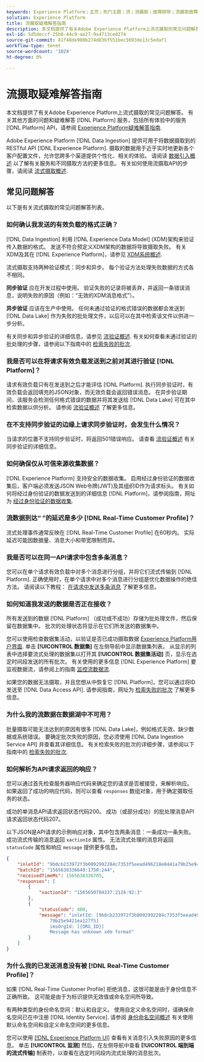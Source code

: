 ```yaml
---
keywords: Experience Platform；主页；热门主题；流；流摄取；故障排除；流摄取故障排除；流摄取常见问题解答；常见问题解答；
solution: Experience Platform
title: 流摄取疑难解答指南
description: 本文档提供了有关Adobe Experience Platform上流式摄取的常见问题解答。
exl-id: 5d5deccf-25b8-44c9-ae27-9a4713ced274
source-git-commit: 81f48de908b274d836f551bec5693de13c5edaf1
workflow-type: tm+mt
source-wordcount: '1024'
ht-degree: 0%

---
```


# 流摄取疑难解答指南

本文档提供了有关Adobe Experience Platform上流式摄取的常见问题解答。 有关其他方面的问题和疑难解答 [!DNL Platform] 服务，包括所有体验中的服务 [!DNL Platform] API，请参阅 [Experience Platform疑难解答指南](../../landing/troubleshooting.md).

Adobe Experience Platform [!DNL Data Ingestion] 提供可用于将数据摄取到的RESTful API [!DNL Experience Platform]. 摄取的数据用于近乎实时地更新各个客户配置文件，允许您跨多个渠道提供个性化、相关的体验。 请阅读 [数据引入概述](../home.md) 以了解有关服务和不同摄取方法的更多信息。 有关如何使用流摄取API的步骤，请阅读 [流式摄取概述](../streaming-ingestion/overview.md).

## 常见问题解答

以下是有关流式摄取的常见问题解答列表。

### 如何确认我发送的有效负载的格式正确？

[!DNL Data Ingestion] 利用 [!DNL Experience Data Model] (XDM)架构来验证传入数据的格式。 发送不符合预定义XDM架构的数据将导致摄取失败。 有关XDM及其在 [!DNL Experience Platform]，请参见 [XDM系统概述](../../xdm/home.md).

流式摄取支持两种验证模式：同步和异步。 每个验证方法处理失败数据的方式各不相同。

**同步验证** 应在开发过程中使用。 验证失败的记录将被丢弃，并返回一条错误消息，说明失败的原因（例如：“无效的XDM消息格式”）。

**异步验证** 应该在生产中使用。 任何未通过验证的格式错误的数据都会发送到 [!DNL Data Lake] 作为失败的批处理文件，以后可以在其中检索该文件以供进一步分析。

有关同步和异步验证的详细信息，请参见 [流验证概述](../quality/streaming-validation.md). 有关如何查看未通过验证的批处理的步骤，请参阅以下指南中的 [检索失败的批次](../quality/retrieve-failed-batches.md).

### 我是否可以在将请求有效负载发送到之前对其进行验证 [!DNL Platform]？

请求有效负载只有在发送到之后才能评估 [!DNL Platform]. 执行同步验证时，有效负载会返回填充的JSON对象，而无效负载会返回错误消息。 在异步验证期间，该服务会检测任何格式错误的数据并将其发送给 [!DNL Data Lake] 可在其中检索数据以供分析。 请参阅 [流验证概述](../quality/streaming-validation.md) 了解更多信息。

### 在不支持同步验证的边缘上请求同步验证时，会发生什么情况？

当请求的位置不支持同步验证时，将返回501错误响应。 请查看 [流验证概述](../quality/streaming-validation.md) 有关同步验证的详细信息。

### 如何确保仅从可信来源收集数据？

[!DNL Experience Platform] 支持安全的数据收集。 启用经过身份验证的数据收集后，客户端必须发送JSON Web令牌(JWT)及其组织ID作为请求标头。 有关如何将经过身份验证的数据发送到的详细信息 [!DNL Platform]，请参阅指南，网址为 [经过身份验证的数据收集](../tutorials/create-authenticated-streaming-connection.md).

### 流数据到达“ ”的延迟是多少 [!DNL Real-Time Customer Profile]？

流式处理事件通常反映在 [!DNL Real-Time Customer Profile] 在60秒内。 实际延迟可能因数据量、消息大小和带宽限制而异。

### 我是否可以在同一API请求中包含多条消息？

您可以在单个请求有效负载中对多个消息进行分组，并将它们流式传输到 [!DNL Platform]. 正确使用时，在单个请求中对多个消息进行分组是优化数据操作的绝佳方法。 请阅读以下教程： [在请求中发送多条消息](../tutorials/streaming-multiple-messages.md) 了解更多信息。

### 如何知道我发送的数据是否正在接收？

所有发送到的数据 [!DNL Platform] （成功或不成功）存储为批处理文件，然后保留在数据集中。 批次的处理状态将显示在它们所发送的数据集中。

您可以使用检查数据集活动，以验证是否已成功摄取数据 [Experience Platform用户界面](https://platform.adobe.com). 单击 **[!UICONTROL 数据集]** 在左侧导航中显示数据集列表。 从显示的列表中选择要流式处理的数据集以打开其 **[!UICONTROL 数据集活动]** 页，显示在选定时间段发送的所有批次。 有关使用的更多信息 [!DNL Experience Platform] 要监视数据流，请参阅上的指南 [监控流数据流](../quality/monitor-data-ingestion.md).

如果您的数据无法摄取，并且您想从中恢复它 [!DNL Platform]，您可以通过将ID发送至 [!DNL Data Access API]. 请参阅指南，网址为 [检索失败的批次](../quality/retrieve-failed-batches.md) 了解更多信息。

### 为什么我的流数据在数据湖中不可用？

批量摄取可能无法达到的原因有很多 [!DNL Data Lake]，例如格式无效、缺少数据或系统错误。 要确定批次失败的原因，您必须使用 [!DNL Data Ingestion Service API] 并查看其详细信息。 有关检索失败的批次的详细步骤，请参阅以下指南中的 [检索失败的批次](../quality/retrieve-failed-batches.md).

### 如何解析为API请求返回的响应？

您可以通过首先检查服务器响应代码来确定您的请求是否被接受，来解析响应。 如果返回了成功的响应代码，则可以查看 `responses` 数组对象，用于确定摄取任务的状态。

成功的单消息API请求返回状态代码200。 成功（或部分成功）的批处理消息API请求返回状态代码207。

以下JSON是API请求的示例响应对象，其中包含两条消息：一条成功一条失败。 成功流式传输的消息返回 `xactionId` 属性。 无法流式处理的消息将返回 `statusCode` 属性和响应 `message` 提供更多信息。

```JSON
{
    "inletId": "9b0cb233972f3b0092992284c7353f5eead496218e8441a79b25e9421ea127f5",
    "batchId": "1565638336649:1750:244",
    "receivedTimeMs": 1565638336705,
    "responses": [
        {
            "xactionId": "1565650704337:2124:92:3"
        },
        {
            "statusCode": 400,
            "message": "inletId: [9b0cb233972f3b0092992284c7353f5eead496218e8441a
                79b25e9421ea127f5] 
                imsOrgId: [{ORG_ID}] 
                Message has unknown xdm format"
        }
    ]
}
```

### 为什么我的已发送消息没有被 [!DNL Real-Time Customer Profile]？

如果 [!DNL Real-Time Customer Profile] 拒绝消息，这很可能是由于身份信息不正确所致。 这可能是由于为标识提供无效值或命名空间所导致。

有两种类型的身份命名空间：默认和自定义。 使用自定义命名空间时，请确保命名空间已在中注册 [!DNL Identity Service]. 请参阅 [身份命名空间概述](../../identity-service/namespaces.md) 有关使用默认命名空间和自定义命名空间的更多信息。

您可以使用 [[!DNL Experience Platform UI]](https://platform.adobe.com) 查看有关消息引入失败原因的更多信息。 单击 **[!UICONTROL 监测]** 然后，在左侧导航中查看 **[!UICONTROL 端到端的流式传输]** 制表符，以查看在选定时间段内流式处理的消息批次。
